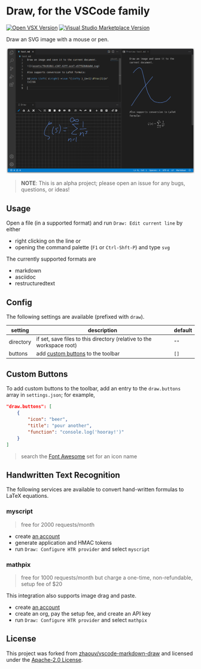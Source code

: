 # Draw, for the VSCode family

[![Open VSX Version](https://img.shields.io/open-vsx/v/hall/draw)](https://open-vsx.org/extension/hall/draw)
[![Visual Studio Marketplace Version](https://img.shields.io/visual-studio-marketplace/v/hall.draw)](https://marketplace.visualstudio.com/items?itemName=hall.draw)

Draw an SVG image with a mouse or pen.

![screenshot](docs/images/screenshot.png)

> **NOTE**: This is an alpha project; please open an issue for any bugs, questions, or ideas!

## Usage

Open a file (in a supported format) and run `Draw: Edit current line` by either

 - right clicking on the line or
 - opening the command palette (`F1` or `Ctrl-Shft-P`) and type `svg`

The currently supported formats are

 - markdown
 - asciidoc
 - restructuredtext

## Config

The following settings are available (prefixed with `draw`).

| setting   | description                                                           | default |
| --------- | --------------------------------------------------------------------- | ------- |
| directory | if set, save files to this directory (relative to the workspace root) | `""`    |
| buttons   | add [custom buttons](#custom-buttons) to the toolbar                  | `[]`    |


## Custom Buttons

To add custom buttons to the toolbar, add an entry to the `draw.buttons` array in `settings.json`; for example,

```json
"draw.buttons": [
    {
        "icon": "beer",
        "title": "pour another",
        "function": "console.log('hooray!')"
    }
]
```

> search the [Font Awesome](https://fontawesome.com/v5/search?m=free) set for an icon name

## Handwritten Text Recognition

The following services are available to convert hand-written formulas to LaTeX equations.

### myscript

> free for 2000 requests/month

 - create [an account](https://developer.myscript.com/getting-started/web)
 - generate application and HMAC tokens
 - run `Draw: Configure HTR provider` and select `myscript`

### mathpix

> free for 1000 requests/month but charge a one-time, non-refundable, setup fee of $20

This integration also supports image drag and paste.

 - create [an account](https://mathpix.com/docs/ocr/overview)
 - create an org, pay the setup fee, and create an API key
 - run `Draw: Configure HTR provider` and select `mathpix`


## License

This project was forked from [zhaouv/vscode-markdown-draw](https://github.com/zhaouv/vscode-markdown-draw) and licensed under the [Apache-2.0 License](./LICENSE).
